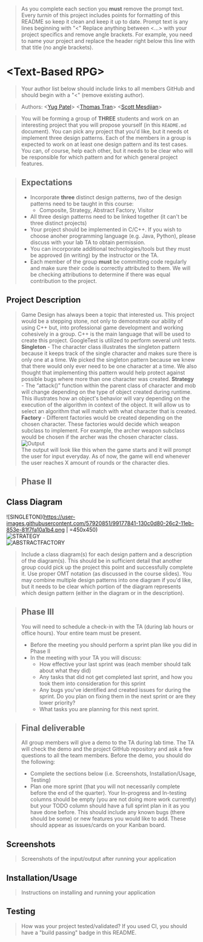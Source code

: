  > As you complete each section you **must** remove the prompt text. Every *turnin* of this project includes points for formatting of this README so keep it clean and keep it up to date. 
 > Prompt text is any lines beginning with "\<"
 > Replace anything between \<...\> with your project specifics and remove angle brackets. For example, you need to name your project and replace the header right below this line with that title (no angle brackets). 
# \<Text-Based RPG\>
 > Your author list below should include links to all members GitHub and should begin with a "\<" (remove existing author).
 
 > Authors: \<[Yug Patel](https://github.com/yugpatell)\>  \<[Thomas Tran](https://github.com/TimusTrun)\> \<[Scott Mesdjian](https://github.com/scottmez)\> 
 
 > You will be forming a group of **THREE** students and work on an interesting project that you will propose yourself (in this `README.md` document). You can pick any project that you'd like, but it needs ot implement three design patterns. Each of the members in a group is expected to work on at least one design pattern and its test cases. You can, of course, help each other, but it needs to be clear who will be responsible for which pattern and for which general project features.
 
 > ## Expectations
 > * Incorporate **three** distinct design patterns, *two* of the design patterns need to be taught in this course:
 >   * Composite, Strategy, Abstract Factory, Visitor
 > * All three design patterns need to be linked together (it can't be three distinct projects)
 > * Your project should be implemented in C/C++. If you wish to choose anoher programming language (e.g. Java, Python), please discuss with your lab TA to obtain permission.
 > * You can incorporate additional technologies/tools but they must be approved (in writing) by the instructor or the TA.
 > * Each member of the group **must** be committing code regularly and make sure their code is correctly attributed to them. We will be checking attributions to determine if there was equal contribution to the project.
 

## Project Description
> Game Design has always been a topic that interested us. This project would be a stepping stone, not only to demonstrate our ability of using C++ but, into professional game development and working cohesively in a group. C++ is the main language that will be used to create this project. GoogleTest is utilized to perform several unit tests. **Singleton** - The character class illustrates the singleton pattern because it keeps track of the single character and makes sure there is only one at a time. We picked the singleton pattern because we knew that there would only ever need to be one character at a time. We also thought that implementing this pattern would help protect against possible bugs where more than one character was created. 
**Strategy** -  The “attack()” function within the parent class of character and mob will change depending on the type of object created during runtime. This illustrates how an object's behavior will vary depending on the execution of the algorithm in context of the object. It will allow us to select an algorithm that will match with what character that is created.
**Factory** - Different factories would be created depending on the chosen character. These factories would decide which weapon subclass to implement. For example, the archer weapon subclass would be chosen if the archer was the chosen character class.  
![Output](https://user-images.githubusercontent.com/57920851/99169077-b3aaff00-26bb-11eb-83be-1498b580d982.png)<br/>
The output will look like this when the game starts and it will prompt the user for input everyday. As of now, the game will end whenever the user reaches X amount of rounds or the character dies.

 > ## Phase II  
 ## Class Diagram
![SINGLETON](https://user-images.githubusercontent.com/57920851/99177841-130c0d80-26c2-11eb-853e-81f7fa10a1b4.png | =450x450)  
![STRATEGY](https://user-images.githubusercontent.com/57920851/99177857-3931ad80-26c2-11eb-92c8-e471043001f8.png)  
![ABSTRACTFACTORY](https://user-images.githubusercontent.com/57920851/99177861-42227f00-26c2-11eb-9908-cd71d37aecdb.png)  

 > Include a class diagram(s) for each design pattern and a description of the diagram(s). This should be in sufficient detail that another group could pick up the project this point and successfully complete it. Use proper OMT notation (as discussed in the course slides). You may combine multiple design patterns into one diagram if you'd like, but it needs to be clear which portion of the diagram represents which design pattern (either in the diagram or in the description). 
 
 > ## Phase III
 > You will need to schedule a check-in with the TA (during lab hours or office hours). Your entire team must be present. 
 > * Before the meeting you should perform a sprint plan like you did in Phase II
 > * In the meeting with your TA you will discuss: 
 >   - How effective your last sprint was (each member should talk about what they did)
 >   - Any tasks that did not get completed last sprint, and how you took them into consideration for this sprint
 >   - Any bugs you've identified and created issues for during the sprint. Do you plan on fixing them in the next sprint or are they lower priority?
 >   - What tasks you are planning for this next sprint.

 > ## Final deliverable
 > All group members will give a demo to the TA during lab time. The TA will check the demo and the project GitHub repository and ask a few questions to all the team members. 
 > Before the demo, you should do the following:
 > * Complete the sections below (i.e. Screenshots, Installation/Usage, Testing)
 > * Plan one more sprint (that you will not necessarily complete before the end of the quarter). Your In-progress and In-testing columns should be empty (you are not doing more work currently) but your TODO column should have a full sprint plan in it as you have done before. This should include any known bugs (there should be some) or new features you would like to add. These should appear as issues/cards on your Kanban board. 
 ## Screenshots
 > Screenshots of the input/output after running your application
 ## Installation/Usage
 > Instructions on installing and running your application
 ## Testing
 > How was your project tested/validated? If you used CI, you should have a "build passing" badge in this README.
 
